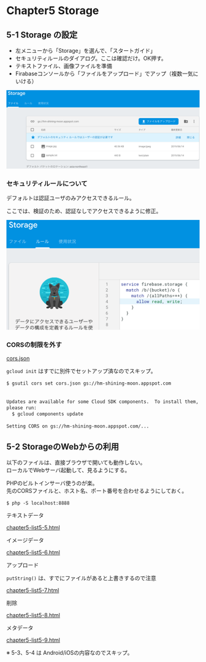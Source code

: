 # Chapter5 Storage

## 5-1 Storage の設定

* 左メニューから「Storage」を選んで、「スタートガイド」
* セキュリティルールのダイアログ。ここは確認だけ。OK押す。
* テキストファイル、画像ファイルを準備
* Firabaseコンソールから「ファイルをアップロード」でアップ（複数一気にいける）

![ファイルアップロード](./images/chapter5-fig1.png)

### セキュリティルールについて

デフォルトは認証ユーザのみアクセスできるルール。

ここでは、検証のため、認証なしでアクセスできるように修正。

![セキュリティルール](./images/chapter5-fig2.png)

### CORSの制限を外す

[cors.json](./code/chapter5/cors.json)

`gcloud init` はすでに別件でセットアップ済なのでスキップ。

```
$ gsutil cors set cors.json gs://hm-shining-moon.appspot.com


Updates are available for some Cloud SDK components.  To install them,
please run:
  $ gcloud components update

Setting CORS on gs://hm-shining-moon.appspot.com/...
```

## 5-2 StorageのWebからの利用

以下のファイルは、直接ブラウザで開いても動作しない。  
ローカルでWebサーバ起動して、見るようにする。  

PHPのビルトインサーバ使うのが楽。  
先のCORSファイルと、ホスト名、ポート番号を合わせるようにしておく。

```
$ php -S localhost:8888
```

テキストデータ

[chapter5-list5-5.html](./code/chapter5/chapter5-list5-5.html)

イメージデータ

[chapter5-list5-6.html](./code/chapter5/chapter5-list5-6.html)

アップロード

`putString()` は、すでにファイルがあると上書きするので注意

[chapter5-list5-7.html](./code/chapter5/chapter5-list5-7.html)

削除

[chapter5-list5-8.html](./code/chapter5/chapter5-list5-8.html)

メタデータ

[chapter5-list5-9.html](./code/chapter5/chapter5-list5-9.html)

※ 5-3、5-4 は Android/iOSの内容なのでスキップ。


